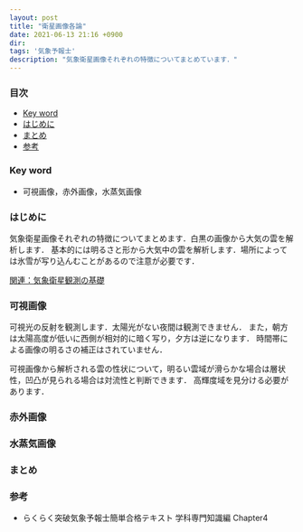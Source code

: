 ```yaml
---
layout: post
title: "衛星画像各論"
date: 2021-06-13 21:16 +0900
dir: 
tags: '気象予報士'
description: "気象衛星画像それぞれの特徴についてまとめています．"
---
```


### 目次
- [Key word](#key-word)
- [はじめに](#はじめに)
- [まとめ](#まとめ)
- [参考](#参考)

### Key word
- 可視画像，赤外画像，水蒸気画像

### はじめに
気象衛星画像それぞれの特徴についてまとめます．白黒の画像から大気の雲を解析します．
基本的には明るさと形から大気中の雲を解析します．場所によっては氷雪が写り込んむことがあるので注意が必要です．

[関連：気象衛星観測の基礎](/2021/05/09/kishoukantann-eiseigazou.html)

### 可視画像
可視光の反射を観測します．太陽光がない夜間は観測できません．
また，朝方は太陽高度が低いに西側が相対的に暗く写り，夕方は逆になります．
時間帯による画像の明るさの補正はされていません．

可視画像から解析される雲の性状について，明るい雲域が滑らかな場合は層状性，凹凸が見られる場合は対流性と判断できます．
高輝度域を見分ける必要があります．


### 赤外画像

### 水蒸気画像

### まとめ

### 参考
- らくらく突破気象予報士簡単合格テキスト 学科専門知識編 Chapter4